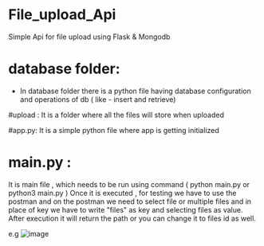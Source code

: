 # File_upload_Api
Simple Api for file upload using Flask &amp; Mongodb

# database folder:
* In database folder there is a python file having database configuration and operations of db ( like - insert and retrieve)

#upload :
It is a folder where all the files will store when uploaded 

#app.py:
It is a simple python file where app is getting initialized 

# main.py :
It is main file , which needs to be run using command ( python main.py or python3 main.py )
Once it is executed , for testing we have to use the postman and on the postman we need to select file or multiple files and in place of key we have to write "files" as key and selecting files as value.
After execution it will return the path or you can change it to files id as well.

e.g ![image](https://user-images.githubusercontent.com/37104890/116814085-a05df400-ab74-11eb-8939-914258f930af.png)


